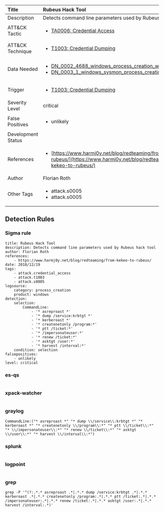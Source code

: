 | Title                | Rubeus Hack Tool                                                                                                                                                 |
|:---------------------|:------------------------------------------------------------------------------------------------------------------------------------------------------------|
| Description          | Detects command line parameters used by Rubeus hack tool                                                                                                                                           |
| ATT&amp;CK Tactic    | <ul><li>[TA0006: Credential Access](https://attack.mitre.org/tactics/TA0006)</li></ul>  |
| ATT&amp;CK Technique | <ul><li>[T1003: Credential Dumping](https://attack.mitre.org/techniques/T1003)</li></ul>                             |
| Data Needed          | <ul><li>[DN_0002_4688_windows_process_creation_with_commandline](../Data_Needed/DN_0002_4688_windows_process_creation_with_commandline.md)</li><li>[DN_0003_1_windows_sysmon_process_creation](../Data_Needed/DN_0003_1_windows_sysmon_process_creation.md)</li></ul>                                                         |
| Trigger              | <ul><li>[T1003: Credential Dumping](../Triggers/T1003.md)</li></ul>  |
| Severity Level       | critical                                                                                                                                                 |
| False Positives      | <ul><li>unlikely</li></ul>                                                                  |
| Development Status   |                                                                                                                                                 |
| References           | <ul><li>[https://www.harmj0y.net/blog/redteaming/from-kekeo-to-rubeus/](https://www.harmj0y.net/blog/redteaming/from-kekeo-to-rubeus/)</li></ul>                                                          |
| Author               | Florian Roth                                                                                                                                                |
| Other Tags           | <ul><li>attack.s0005</li><li>attack.s0005</li></ul> | 

## Detection Rules

### Sigma rule

```
title: Rubeus Hack Tool
description: Detects command line parameters used by Rubeus hack tool
author: Florian Roth
references:
    - https://www.harmj0y.net/blog/redteaming/from-kekeo-to-rubeus/
date: 2018/12/19
tags:
    - attack.credential_access
    - attack.t1003
    - attack.s0005
logsource:
    category: process_creation
    product: windows
detection:
    selection:
        CommandLine:
            - '* asreproast *'
            - '* dump /service:krbtgt *'
            - '* kerberoast *'
            - '* createnetonly /program:*'
            - '* ptt /ticket:*'
            - '* /impersonateuser:*'
            - '* renew /ticket:*'
            - '* asktgt /user:*'
            - '* harvest /interval:*'
    condition: selection
falsepositives:
    - unlikely
level: critical

```





### es-qs
    
```

```


### xpack-watcher
    
```

```


### graylog
    
```
CommandLine:("* asreproast *" "* dump \\/service\\:krbtgt *" "* kerberoast *" "* createnetonly \\/program\\:*" "* ptt \\/ticket\\:*" "* \\/impersonateuser\\:*" "* renew \\/ticket\\:*" "* asktgt \\/user\\:*" "* harvest \\/interval\\:*")
```


### splunk
    
```

```


### logpoint
    
```

```


### grep
    
```
grep -P '^(?:.*.* asreproast .*|.*.* dump /service:krbtgt .*|.*.* kerberoast .*|.*.* createnetonly /program:.*|.*.* ptt /ticket:.*|.*.* /impersonateuser:.*|.*.* renew /ticket:.*|.*.* asktgt /user:.*|.*.* harvest /interval:.*)'
```



